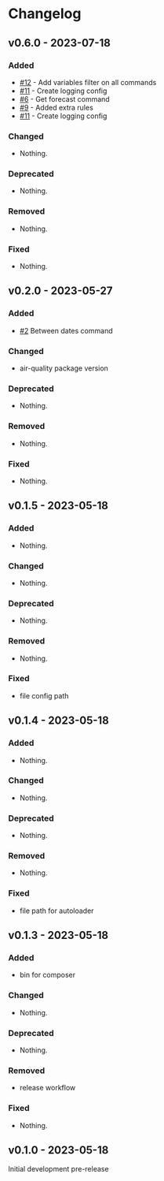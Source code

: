 # Changelog

## v0.6.0 - 2023-07-18

### Added

- [#12](https://github.com/mihaichris/air-quality-cli/pull/12) - Add variables filter on all commands
- [#11](https://github.com/mihaichris/air-quality-cli/pull/11) - Create logging config
- [#6](https://github.com/mihaichris/air-quality-cli/pull/7) - Get forecast command
- [#9](https://github.com/mihaichris/air-quality-cli/pull/9) - Added extra rules
- [#11](https://github.com/mihaichris/air-quality-cli/pull/11) - Create logging config

### Changed

- Nothing.

### Deprecated

- Nothing.

### Removed

- Nothing.

### Fixed

- Nothing.

## v0.2.0 - 2023-05-27

### Added

- [#2](https://github.com/mihaichris/air-quality-cli/pull/2) Between dates command

### Changed

- air-quality package version

### Deprecated

- Nothing.

### Removed

- Nothing.

### Fixed

- Nothing.

## v0.1.5 - 2023-05-18

### Added

- Nothing.

### Changed

- Nothing.

### Deprecated

- Nothing.

### Removed

- Nothing.

### Fixed

- file config path

## v0.1.4 - 2023-05-18

### Added

- Nothing.

### Changed

- Nothing.

### Deprecated

- Nothing.

### Removed

- Nothing.

### Fixed

- file path for autoloader

## v0.1.3 - 2023-05-18

### Added

- bin for composer

### Changed

- Nothing.

### Deprecated

- Nothing.

### Removed

- release workflow

### Fixed

- Nothing.

## v0.1.0 - 2023-05-18

Initial development pre-release
